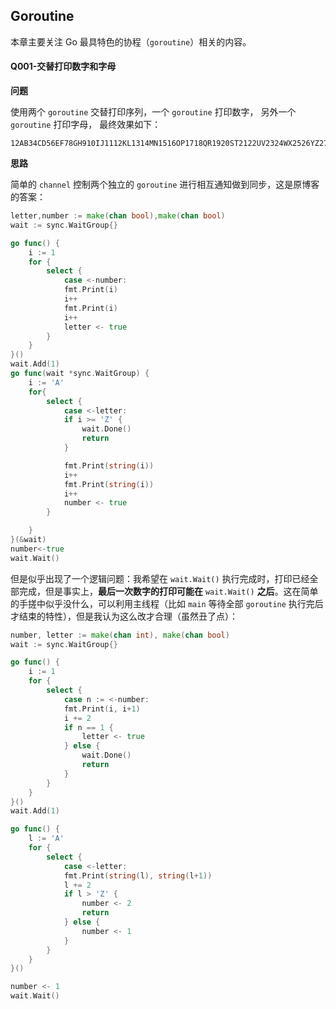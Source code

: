 ## Goroutine

本章主要关注 Go 最具特色的协程（`goroutine`）相关的内容。



#### Q001-交替打印数字和字母

**问题**

使用两个 `goroutine` 交替打印序列，一个 `goroutine` 打印数字， 另外一个 `goroutine` 打印字母， 最终效果如下：

```
12AB34CD56EF78GH910IJ1112KL1314MN1516OP1718QR1920ST2122UV2324WX2526YZ2728
```

**思路**

简单的 `channel` 控制两个独立的 `goroutine` 进行相互通知做到同步，这是原博客的答案：

```go
letter,number := make(chan bool),make(chan bool)
wait := sync.WaitGroup{}

go func() {
    i := 1
    for {
        select {
            case <-number:
            fmt.Print(i)
            i++
            fmt.Print(i)
            i++
            letter <- true
        }
    }
}()
wait.Add(1)
go func(wait *sync.WaitGroup) {
    i := 'A'
    for{
        select {
            case <-letter:
            if i >= 'Z' {
                wait.Done()
                return
            }

            fmt.Print(string(i))
            i++
            fmt.Print(string(i))
            i++
            number <- true
        }

    }
}(&wait)
number<-true
wait.Wait()
```

但是似乎出现了一个逻辑问题：我希望在 `wait.Wait()` 执行完成时，打印已经全部完成，但是事实上，**最后一次数字的打印可能在** `wait.Wait()` **之后**。这在简单的手搓中似乎没什么，可以利用主线程（比如 `main` 等待全部 `goroutine` 执行完后才结束的特性），但是我认为这么改才合理（虽然丑了点）：

```go
number, letter := make(chan int), make(chan bool)
wait := sync.WaitGroup{}

go func() {
    i := 1
    for {
        select {
            case n := <-number:
            fmt.Print(i, i+1)
            i += 2
            if n == 1 {
                letter <- true
            } else {
                wait.Done()
                return
            }
        }
    }
}()
wait.Add(1)

go func() {
    l := 'A'
    for {
        select {
            case <-letter:
            fmt.Print(string(l), string(l+1))
            l += 2
            if l > 'Z' {
                number <- 2
                return
            } else {
                number <- 1
            }
        }
    }
}()

number <- 1
wait.Wait()
```



